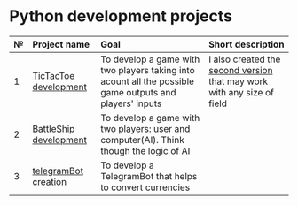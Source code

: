 # Python development projects



|№|Project name|Goal|Short description|
|:-|:-----------|:---|:-------------|
|1|[TicTacToe development](https://github.com/yekaterinamikhalchuk/Python_development_projects/blob/main/TicTacToe.py)|To develop a game with two players taking into acount all the possible game outputs and players' inputs|I also created the [second version](https://github.com/yekaterinamikhalchuk/Python_development_projects/blob/main/TicTacToe%20(version%202).py) that may work with any size of field</li></ul>|
|2|[BattleShip development](https://github.com/yekaterinamikhalchuk/python_development_projects/blob/main/BattleShip.py)|To develop a game with two players: user and computer(AI). Think though the logic of AI </li></ul>|
|3|[telegramBot creation](https://github.com/yekaterinamikhalchuk/python_development_projects/tree/main/TelegramBot)|To develop a TelegramBot that helps to convert currencies </li></ul>|


